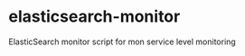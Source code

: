 elasticsearch-monitor
=====================

ElasticSearch monitor script for mon service level monitoring
